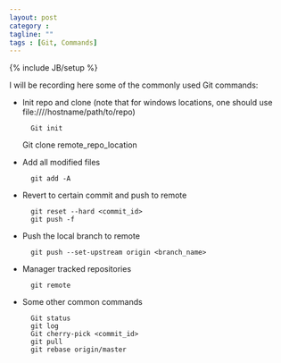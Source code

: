 ```yaml
---
layout: post
category : 
tagline: ""
tags : [Git, Commands]
---
```

{% include JB/setup %}

I will be recording  here some of the commonly used Git commands:

* Init repo and clone (note that for windows locations, one should use file:////hostname/path/to/repo)

        Git init
	Git clone remote_repo_location

* Add all modified files

        git add -A

* Revert to certain commit and push to remote

        git reset --hard <commit_id>
        git push -f
        
* Push the local branch to remote

        git push --set-upstream origin <branch_name>

* Manager tracked repositories

        git remote
        
* Some other common commands

        Git status
        git log
        Git cherry-pick <commit_id>
        git pull
        git rebase origin/master
